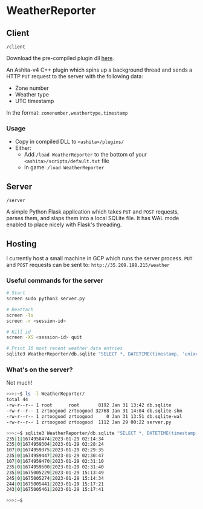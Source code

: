 # WeatherReporter

## Client

`/client`

Download the pre-compiled plugin dll [here](https://github.com/zach2good/WeatherReporter/raw/main/client/Release/WeatherReporter.dll).

An Ashita-v4 C++ plugin which spins up a background thread and sends a HTTP `PUT` request to the server with the following data:

- Zone number
- Weather type
- UTC timestamp

In the format: `zonenumber,weathertype,timestamp`

### Usage

- Copy in compiled DLL to `<ashita>/plugins/`
- Either:
  - Add `/load WeatherReporter` to the bottom of your `<ashita>/scripts/default.txt` file
  - In game: `/load WeatherReporter`

## Server

`/server`

A simple Python Flask application which takes `PUT` and `POST` requests, parses them, and slaps them into a local SQLite file.
It has WAL mode enabled to place nicely with Flask's threading.

## Hosting

I currently host a small machine in GCP which runs the server process. `PUT` and `POST` requests can be sent to: `http://35.209.198.215/weather`

### Useful commands for the server

```sh
# Start
screen sudo python3 server.py

# Reattach
screen -ls
screen -r <session-id>

# Kill id
screen -XS <session-id> quit

# Print 10 most recent weather data entries
sqlite3 WeatherReporter/db.sqlite "SELECT *, DATETIME(timestamp, 'unixepoch') FROM weather_data ORDER BY timestamp DESC LIMIT 10;"
```

### What's on the server?

Not much!

```sh
>>>:~$ ls -l WeatherReporter/
total 44
-rw-r--r-- 1 root      root       8192 Jan 31 13:42 db.sqlite
-rw-r--r-- 1 zrtoogood zrtoogood 32768 Jan 31 14:04 db.sqlite-shm
-rw-r--r-- 1 zrtoogood zrtoogood     0 Jan 31 13:51 db.sqlite-wal
-rw-r--r-- 1 zrtoogood zrtoogood  1112 Jan 29 00:22 server.py

>>>:~$ sqlite3 WeatherReporter/db.sqlite "SELECT *, DATETIME(timestamp, 'unixepoch') FROM weather_data ORDER BY timestamp ASC LIMIT 10;"
235|1|1674958474|2023-01-29 02:14:34
235|0|1674959304|2023-01-29 02:28:24
107|0|1674959375|2023-01-29 02:29:35
235|0|1674959447|2023-01-29 02:30:47
107|0|1674959470|2023-01-29 02:31:10
235|0|1674959500|2023-01-29 02:31:40
235|0|1675005229|2023-01-29 15:13:49
245|0|1675005274|2023-01-29 15:14:34
244|0|1675005441|2023-01-29 15:17:21
243|0|1675005461|2023-01-29 15:17:41

>>>:~$ 
```
